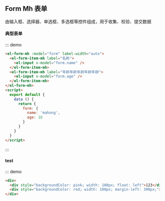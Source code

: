 ## Form Mh 表单

由输入框、选择器、单选框、多选框等控件组成，用于收集、校验、提交数据

#### 典型表单

::: demo 
```html
<el-form-mh :model="form" label-width="auto">
  <el-form-item-mh label="名称">
    <el-input v-model="form.name" />
  </el-form-item-mh>
  <el-form-item-mh label="年龄年龄年龄年龄年龄">
    <el-input v-model="form.age" />
  </el-form-item-mh>
</el-form-mh>
<script>
  export default {
    data () {
      return {
        form: {
          name: 'mahong',
          age: 18
        }
      }
    }
  }
</script>
```
:::

#### test

::: demo
```html
<div>
  <div style="backgroundColor: pink; width: 100px; float: left">123</div>
  <div style="backgroundColor: red; width: 100px; margin-left: 300px;">456</div>
</div>
```
